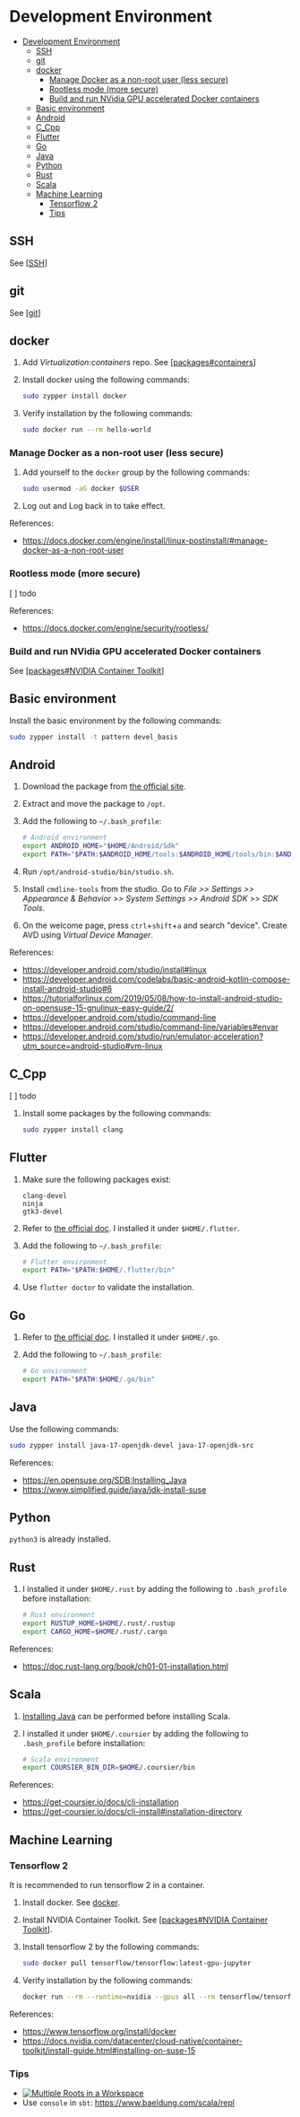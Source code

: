 # Development Environment

- [Development Environment](#development-environment)
   - [SSH](#ssh)
   - [git](#git)
   - [docker](#docker)
      - [Manage Docker as a non-root user (less secure)](#manage-docker-as-a-non-root-user-less-secure)
      - [Rootless mode (more secure)](#rootless-mode-more-secure)
      - [Build and run NVidia GPU accelerated Docker containers](#build-and-run-nvidia-gpu-accelerated-docker-containers)
   - [Basic environment](#basic-environment)
   - [Android](#android)
   - [C\_Cpp](#c_cpp)
   - [Flutter](#flutter)
   - [Go](#go)
   - [Java](#java)
   - [Python](#python)
   - [Rust](#rust)
   - [Scala](#scala)
   - [Machine Learning](#machine-learning)
      - [Tensorflow 2](#tensorflow-2)
      - [Tips](#tips)

## SSH

See [[SSH]]

## git

See [[git]]

## docker

1. Add *Virtualization:containers* repo. See [[packages#containers]]
2. Install docker using the following commands:

   ```bash
   sudo zypper install docker
   ```

3. Verify installation by the following commands:

   ```bash
   sudo docker run --rm hello-world
   ```

### Manage Docker as a non-root user (less secure)

1. Add yourself to the `docker` group by the following commands:

   ```bash
   sudo usermod -aG docker $USER
   ```

2. Log out and Log back in to take effect.

References:

- https://docs.docker.com/engine/install/linux-postinstall/#manage-docker-as-a-non-root-user

### Rootless mode (more secure)

[ ] todo

References:

- https://docs.docker.com/engine/security/rootless/

### Build and run NVidia GPU accelerated Docker containers

See [[packages#NVIDIA Container Toolkit]]

## Basic environment

Install the basic environment by the following commands:

```bash
sudo zypper install -t pattern devel_basis
```

## Android

1. Download the package from [the official site](https://developer.android.com/studio).
2. Extract and move the package to `/opt`.
3. Add the following to `~/.bash_profile`:

   ```bash
   # Android environment
   export ANDROID_HOME="$HOME/Android/Sdk"
   export PATH="$PATH:$ANDROID_HOME/tools:$ANDROID_HOME/tools/bin:$ANDROID_HOME/platform-tools"
   ```

4. Run `/opt/android-studio/bin/studio.sh`.
5. Install `cmdline-tools` from the studio. Go to *File >> Settings >> Appearance & Behavior >> System Settings >> Android SDK >> SDK Tools*.
6. On the welcome page, press `ctrl`+`shift`+`a` and search "device". Create AVD using *Virtual Device Manager*.

References:

- https://developer.android.com/studio/install#linux
- https://developer.android.com/codelabs/basic-android-kotlin-compose-install-android-studio#6
- https://tutorialforlinux.com/2019/05/08/how-to-install-android-studio-on-opensuse-15-gnulinux-easy-guide/2/
- https://developer.android.com/studio/command-line
- https://developer.android.com/studio/command-line/variables#envar
- https://developer.android.com/studio/run/emulator-acceleration?utm_source=android-studio#vm-linux

## C_Cpp

[ ] todo

1. Install some packages by the following commands:

   ```bash
   sudo zypper install clang
   ```

## Flutter

1. Make sure the following packages exist:

   ```text
   clang-devel
   ninja
   gtk3-devel
   ```

2. Refer to [the official doc]( https://docs.flutter.dev/get-started/install/linux ). I installed it under `$HOME/.flutter`.
3. Add the following to `~/.bash_profile`:

   ```bash
   # Flutter environment
   export PATH="$PATH:$HOME/.flutter/bin"
   ```

4. Use `flutter doctor` to validate the installation.

## Go

1. Refer to [the official doc]( https://go.dev/doc/install ). I installed it under `$HOME/.go`.
2. Add the following to `~/.bash_profile`:

   ```bash
   # Go environment
   export PATH="$PATH:$HOME/.go/bin"
   ```

## Java

Use the following commands:

```bash
sudo zypper install java-17-openjdk-devel java-17-openjdk-src
```

References:

- https://en.opensuse.org/SDB:Installing_Java
- https://www.simplified.guide/java/jdk-install-suse

## Python

`python3` is already installed.

## Rust

1. I installed it under `$HOME/.rust` by adding the following to `.bash_profile` before installation:

   ```bash
   # Rust environment
   export RUSTUP_HOME=$HOME/.rust/.rustup
   export CARGO_HOME=$HOME/.rust/.cargo
   ```

References:

- https://doc.rust-lang.org/book/ch01-01-installation.html

## Scala

1. [Installing Java](#java) can be performed before installing Scala.

2. I installed it under `$HOME/.coursier` by adding the following to `.bash_profile` before installation:

   ```bash
   # Scala environment
   export COURSIER_BIN_DIR=$HOME/.coursier/bin
   ```

References:

- https://get-coursier.io/docs/cli-installation
- https://get-coursier.io/docs/cli-install#installation-directory

## Machine Learning

### Tensorflow 2

It is recommended to run tensorflow 2 in a container.

1. Install docker. See [docker](#docker).
2. Install NVIDIA Container Toolkit. See [[packages#NVIDIA Container Toolkit]].
3. Install tensorflow 2 by the following commands:

   ```bash
   sudo docker pull tensorflow/tensorflow:latest-gpu-jupyter
   ```

4. Verify installation by the following commands:

   ```bash
   docker run --rm --runtime=nvidia --gpus all --rm tensorflow/tensorflow:latest-gpu-jupyter nvidia-smi
   ```

References:

- https://www.tensorflow.org/install/docker
- https://docs.nvidia.com/datacenter/cloud-native/container-toolkit/install-guide.html#installing-on-suse-15

### Tips

- [![Multiple Roots in a Workspace](https://img.youtube.com/vi/alNInbRuQ_Y/0.jpg)](https://www.youtube.com/watch?v=alNInbRuQ_Y)
- Use `console` in `sbt`: https://www.baeldung.com/scala/repl

[//begin]: # "Autogenerated link references for markdown compatibility"
[SSH]: ../../../cross-platform/remote/SSH.md "SSH configs"
[git]: ../../../cross-platform/VCS/git.md "Git Operations"
[packages#containers]: packages.md "Package Management"
[packages#NVIDIA Container Toolkit]: packages.md "Package Management"
[//end]: # "Autogenerated link references"
